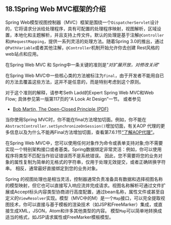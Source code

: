 ## 18.1Spring Web MVC框架的介绍

Spring Web模型视图控制器（MVC）框架是围绕一个`DispatcherServlet`设计的，它将请求分派给处理程序，具有可配置的处理程序映射，视图解析，区域设置，本地化和主题解析，并且支持上传文件。默认的处理是基于注解`@Controller`和`@RequestMapping`，提供一系列灵活的处理方法。随着Spring 3.0的推出，通过`@PathVariable`或者其他注解，`@Controller`机制开始允许你去创建 Rest风格的web站点和应用。

在Spring Web MVC 和 Spring中一条关键的准则是“_对扩展开放，对修改关闭_”

在Spring Web MVC中一些核心类的方法被标注为`final`，由于开发者不能用自已的方法去覆盖这些方法，这并不是任意的，而是特别考虑到这个原则。

对于这个准则的解释，请参考Seth Ladd的Expert Spring Web MVC和Web Flow; 具体参见第一版第117页的“A Look At Design”一节。 或者参见

* [Bob Martin, The Open-Closed Principle \(PDF\)](https://www.cs.duke.edu/courses/fall07/cps108/papers/ocp.pdf)

当你使用Spring MVC时，你不能在final方法增加切面。例如，你不能在`AbstractController.setSynchronizeOnSession()`增加切面，有关AOP 代理的更多信息以及为什么不能再Final方法增加切面，查看第7.6.1节[“了解AOP代理”](http://docs.spring.io/spring/docs/5.0.0.M5/spring-framework-reference/html/aop.html#aop-understanding-aop-proxies)。

在Spring Web MVC中，您可以使用任何对象作为命令或表单支持对象;你不需要实现一个特别架构接口或者基类。Spring数据绑定非常灵活：例如，你可以使用程序将类型不匹配当作验证错误而不是系统错误。 因此，您不需要将您的业务对象的属性复制为简单的无格式的字符串，仅用于处理无效提交，或者正确转换字符串。 相反，通常最好直接绑定到您的业务对象。

Spring 的视图处理也是相当灵活，控制器通常负责准备具有数据和选择视图名称的模型映射，但它也可以直接写入响应流并完成请求。视图名称解析可通过文件扩展或Accept标头内容类型协商进行高度配置，通过bean名称，属性文件或甚至自定义的`ViewResolver`实现。模型（MVC中的M）是一个`Map`接口，可以完全提取视图技术，你可以直接与基于模板的渲染技术（如JSP和FreeMarker）集成，或直接生成XML，JSON，Atom和许多其他类型的内容。 模型`Map`可以简单地转换成适当的格式，如JSP请求属性或FreeMarker模板模型。

